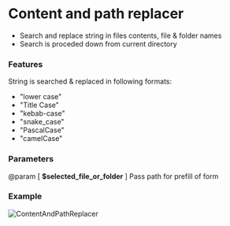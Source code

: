 # Content and path replacer  
 * Search and replace string in files contents, file & folder names  
 * Search is proceded down from current directory  

### Features  
String is searched & replaced in following formats:  
* "lower case"  
* "Title Case"  
* "kebab-case"  
* "snake_case"  
* "PascalCase"  
* "camelCase"  

### Parameters  
@param [ __$selected_file_or_folder__ ]  Pass path for prefill of form  


### Example  
![ContentAndPathReplacer](Documentation/ContentAndPathReplacer.gif)  
  